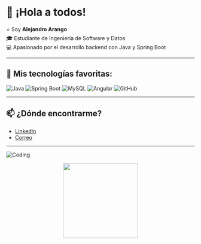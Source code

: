 # 👋 ¡Hola a todos!

⭐ Soy **Alejandro Arango**  
🎓 Estudiante de Ingeniería de Software y Datos  
💻 Apasionado por el desarrollo backend con Java y Spring Boot  

---

## 🚀 Mis tecnologías favoritas:
![Java](https://img.shields.io/badge/Java-ED8B00?style=for-the-badge&logo=java&logoColor=white)
![Spring Boot](https://img.shields.io/badge/Spring_Boot-6DB33F?style=for-the-badge&logo=spring-boot&logoColor=white)
![MySQL](https://img.shields.io/badge/MySQL-005C84?style=for-the-badge&logo=mysql&logoColor=white)
![Angular](https://img.shields.io/badge/Angular-DD0031?style=for-the-badge&logo=angular&logoColor=white)
![GitHub](https://img.shields.io/badge/GitHub-181717?style=for-the-badge&logo=github&logoColor=white)

---

## 📫 ¿Dónde encontrarme?

- [LinkedIn](https://linkedin.com/in/alejandro-arango-calderon-337a37225)
- [Correo](mailto:alejandro.arango67@est.iudigital.edu.co)

---

![Coding](https://media.giphy.com/media/qgQUggAC3Pfv687qPC/giphy.gif)

<p align="center">
  <img src="URL-de-la-imagen" width="200"/>
</p>

